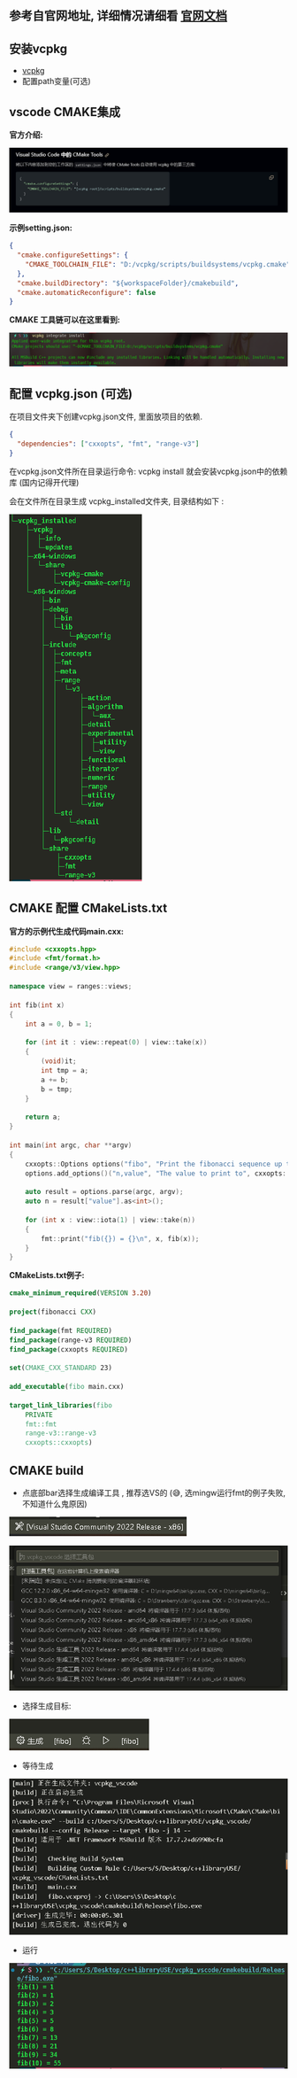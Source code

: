 ## 参考自官网地址, 详细情况请细看 [官网文档](https://learn.microsoft.com/zh-cn/vcpkg/)

## 安装vcpkg

* [vcpkg](https://github.com/microsoft/vcpkg)
* 配置path变量(可选)

## vscode CMAKE集成

**官方介绍:**

![1696502899743](image/readme/1696502899743.png)

**示例setting.json:**

```json
{
  "cmake.configureSettings": {
    "CMAKE_TOOLCHAIN_FILE": "D:/vcpkg/scripts/buildsystems/vcpkg.cmake"
  },
  "cmake.buildDirectory": "${workspaceFolder}/cmakebuild",
  "cmake.automaticReconfigure": false
}
```

**CMAKE 工具链可以在这里看到:**

![1696508308917](image/readme/1696508308917.png)

## 配置 vcpkg.json (可选)

在项目文件夹下创建vcpkg.json文件, 里面放项目的依赖.

```json
{
  "dependencies": ["cxxopts", "fmt", "range-v3"]
}
```

在vcpkg.json文件所在目录运行命令:   vcpkg install 就会安装vcpkg.json中的依赖库 (国内记得开代理)

会在文件所在目录生成 vcpkg_installed文件夹, 目录结构如下 :

![1696510337592](image/readme/1696510337592.png)

## CMAKE 配置 CMakeLists.txt

**官方的示例代生成代码main.cxx:**

```cpp
#include <cxxopts.hpp>
#include <fmt/format.h>
#include <range/v3/view.hpp>

namespace view = ranges::views;

int fib(int x)
{
    int a = 0, b = 1;

    for (int it : view::repeat(0) | view::take(x))
    {
        (void)it;
        int tmp = a;
        a += b;
        b = tmp;
    }

    return a;
}

int main(int argc, char **argv)
{
    cxxopts::Options options("fibo", "Print the fibonacci sequence up to a value 'n'");
    options.add_options()("n,value", "The value to print to", cxxopts::value<int>()->default_value("10"));

    auto result = options.parse(argc, argv);
    auto n = result["value"].as<int>();

    for (int x : view::iota(1) | view::take(n))
    {
        fmt::print("fib({}) = {}\n", x, fib(x));
    }
}
```

**CMakeLists.txt例子:**

```cmake
cmake_minimum_required(VERSION 3.20)

project(fibonacci CXX)

find_package(fmt REQUIRED)
find_package(range-v3 REQUIRED)
find_package(cxxopts REQUIRED)

set(CMAKE_CXX_STANDARD 23)

add_executable(fibo main.cxx)

target_link_libraries(fibo
    PRIVATE
    fmt::fmt
    range-v3::range-v3
    cxxopts::cxxopts)
```

## CMAKE build

* 点底部bar选择生成编译工具 , 推荐选VS的  (😅, 选mingw运行fmt的例子失败, 不知道什么鬼原因)

![1696509072829](image/readme/1696509072829.png)

![1696509052405](image/readme/1696509052405.png)

* 选择生成目标:

![1696509172757](image/readme/1696509172757.png)

* 等待生成

![1696509186385](image/readme/1696509186385.png)

* 运行

![1696509246340](image/readme/1696509246340.png)

